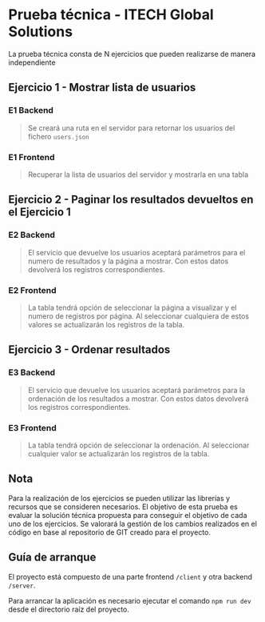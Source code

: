 # Prueba técnica - ITECH Global Solutions

La prueba técnica consta de N ejercicios que pueden realizarse de manera independiente

## Ejercicio 1 - Mostrar lista de usuarios
### E1 Backend
> Se creará una ruta en el servidor para retornar los usuarios del fichero `users.json`
### E1 Frontend
> Recuperar la lista de usuarios del servidor y mostrarla en una tabla

## Ejercicio 2 - Paginar los resultados devueltos en el Ejercicio 1
### E2 Backend
> El servicio que devuelve los usuarios aceptará parámetros para el numero de resultados y la página a mostrar.
> Con estos datos devolverá los registros correspondientes.
### E2 Frontend
> La tabla tendrá opción de seleccionar la página a visualizar y el numero de registros por página.
> Al seleccionar cualquiera de estos valores se actualizarán los registros de la tabla.
## Ejercicio 3 - Ordenar resultados
### E3 Backend
> El servicio que devuelve los usuarios aceptará parámetros para la ordenación de los resultados a mostrar.
> Con estos datos devolverá los registros correspondientes.
### E3 Frontend
> La tabla tendrá opción de seleccionar la ordenación.
> Al seleccionar cualquier valor se actualizarán los registros de la tabla.

## Nota
Para la realización de los ejercicios se pueden utilizar las librerías y recursos que se consideren necesarios.
El objetivo de esta prueba es evaluar la solución técnica propuesta para conseguir el objetivo de cada uno de los ejercicios.
Se valorará la gestión de los cambios realizados en el código en base al repositorio de GIT creado para el proyecto.

## Guía de arranque
El proyecto está compuesto de una parte frontend `/client` y otra backend `/server`.

Para arrancar la aplicación es necesario ejecutar el comando `npm run dev` desde el directorio raíz del proyecto.